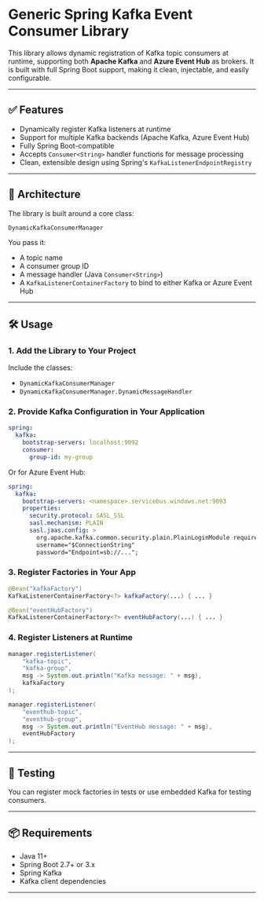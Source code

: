 # Generic Spring Kafka Event Consumer Library

This library allows dynamic registration of Kafka topic consumers at runtime, supporting both **Apache Kafka** and **Azure Event Hub** as brokers. It is built with full Spring Boot support, making it clean, injectable, and easily configurable.

---

## ✅ Features

- Dynamically register Kafka listeners at runtime
- Support for multiple Kafka backends (Apache Kafka, Azure Event Hub)
- Fully Spring Boot-compatible
- Accepts `Consumer<String>` handler functions for message processing
- Clean, extensible design using Spring's `KafkaListenerEndpointRegistry`

---

## 🧱 Architecture

The library is built around a core class:

```java
DynamicKafkaConsumerManager
```

You pass it:
- A topic name
- A consumer group ID
- A message handler (Java `Consumer<String>`)
- A `KafkaListenerContainerFactory` to bind to either Kafka or Azure Event Hub

---

## 🛠️ Usage

### 1. Add the Library to Your Project

Include the classes:
- `DynamicKafkaConsumerManager`
- `DynamicKafkaConsumerManager.DynamicMessageHandler`

### 2. Provide Kafka Configuration in Your Application

```yaml
spring:
  kafka:
    bootstrap-servers: localhost:9092
    consumer:
      group-id: my-group
```

Or for Azure Event Hub:
```yaml
spring:
  kafka:
    bootstrap-servers: <namespace>.servicebus.windows.net:9093
    properties:
      security.protocol: SASL_SSL
      sasl.mechanism: PLAIN
      sasl.jaas.config: >
        org.apache.kafka.common.security.plain.PlainLoginModule required
        username="$ConnectionString"
        password="Endpoint=sb://...";
```

### 3. Register Factories in Your App

```java
@Bean("kafkaFactory")
KafkaListenerContainerFactory<?> kafkaFactory(...) { ... }

@Bean("eventHubFactory")
KafkaListenerContainerFactory<?> eventHubFactory(...) { ... }
```

### 4. Register Listeners at Runtime

```java
manager.registerListener(
    "kafka-topic",
    "kafka-group",
    msg -> System.out.println("Kafka message: " + msg),
    kafkaFactory
);

manager.registerListener(
    "eventhub-topic",
    "eventhub-group",
    msg -> System.out.println("EventHub message: " + msg),
    eventHubFactory
);
```

---

## 🧪 Testing

You can register mock factories in tests or use embedded Kafka for testing consumers.

---

## 📦 Requirements

- Java 11+
- Spring Boot 2.7+ or 3.x
- Spring Kafka
- Kafka client dependencies

---


